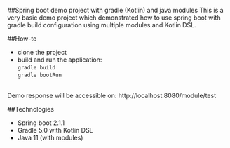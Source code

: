 ##Spring boot demo project with gradle (Kotlin) and java modules
This is a very basic demo project which demonstrated how to use spring boot with gradle build configuration using multiple modules and Kotlin DSL. 

##How-to
* clone the project
* build and run the application:<br/>
`gradle build`<br/>
`gradle bootRun`<br/><br/>

Demo response will be accessible on: http://localhost:8080/module/test

##Technologies
* Spring boot 2.1.1
* Gradle 5.0 with Kotlin DSL
* Java 11 (with modules)
